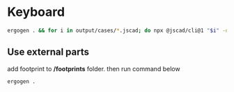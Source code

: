 # Keyboard

```bash
ergogen . && for i in output/cases/*.jscad; do npx @jscad/cli@1 "$i" -of stla; done
```

## Use external parts

add footprint to **/footprints** folder. then run command below

```bash
ergogen .
```
